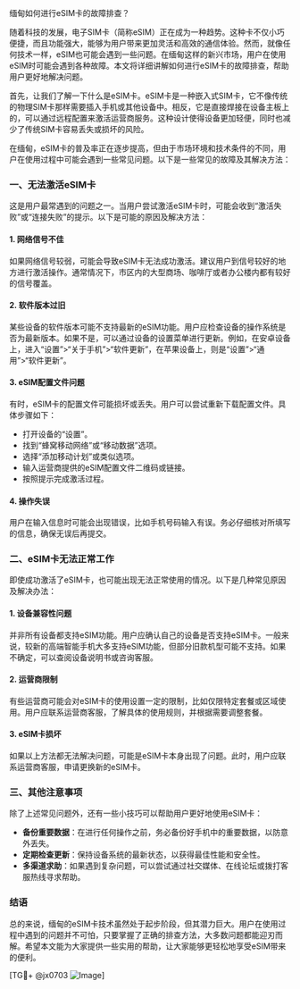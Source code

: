 缅甸如何进行eSIM卡的故障排查？

随着科技的发展，电子SIM卡（简称eSIM）正在成为一种趋势。这种卡不仅小巧便捷，而且功能强大，能够为用户带来更加灵活和高效的通信体验。然而，就像任何技术一样，eSIM也可能会遇到一些问题。在缅甸这样的新兴市场，用户在使用eSIM时可能会遇到各种故障。本文将详细讲解如何进行eSIM卡的故障排查，帮助用户更好地解决问题。

首先，让我们了解一下什么是eSIM卡。eSIM卡是一种嵌入式SIM卡，它不像传统的物理SIM卡那样需要插入手机或其他设备中。相反，它是直接焊接在设备主板上的，可以通过远程配置来激活运营商服务。这种设计使得设备更加轻便，同时也减少了传统SIM卡容易丢失或损坏的风险。

在缅甸，eSIM卡的普及率正在逐步提高，但由于市场环境和技术条件的不同，用户在使用过程中可能会遇到一些常见问题。以下是一些常见的故障及其解决方法：

### 一、无法激活eSIM卡

这是用户最常遇到的问题之一。当用户尝试激活eSIM卡时，可能会收到“激活失败”或“连接失败”的提示。以下是可能的原因及解决方法：

#### 1. 网络信号不佳
如果网络信号较弱，可能会导致eSIM卡无法成功激活。建议用户到信号较好的地方进行激活操作。通常情况下，市区内的大型商场、咖啡厅或者办公楼内都有较好的信号覆盖。

#### 2. 软件版本过旧
某些设备的软件版本可能不支持最新的eSIM功能。用户应检查设备的操作系统是否为最新版本。如果不是，可以通过设备的设置菜单进行更新。例如，在安卓设备上，进入“设置”>“关于手机”>“软件更新”，在苹果设备上，则是“设置”>“通用”>“软件更新”。

#### 3. eSIM配置文件问题
有时，eSIM卡的配置文件可能损坏或丢失。用户可以尝试重新下载配置文件。具体步骤如下：
- 打开设备的“设置”。
- 找到“蜂窝移动网络”或“移动数据”选项。
- 选择“添加移动计划”或类似选项。
- 输入运营商提供的eSIM配置文件二维码或链接。
- 按照提示完成激活过程。

#### 4. 操作失误
用户在输入信息时可能会出现错误，比如手机号码输入有误。务必仔细核对所填写的信息，确保无误后再提交。

### 二、eSIM卡无法正常工作

即使成功激活了eSIM卡，也可能出现无法正常使用的情况。以下是几种常见原因及解决办法：

#### 1. 设备兼容性问题
并非所有设备都支持eSIM功能。用户应确认自己的设备是否支持eSIM卡。一般来说，较新的高端智能手机大多支持eSIM功能，但部分旧款机型可能不支持。如果不确定，可以查阅设备说明书或咨询客服。

#### 2. 运营商限制
有些运营商可能会对eSIM卡的使用设置一定的限制，比如仅限特定套餐或区域使用。用户应联系运营商客服，了解具体的使用规则，并根据需要调整套餐。

#### 3. eSIM卡损坏
如果以上方法都无法解决问题，可能是eSIM卡本身出现了问题。此时，用户应联系运营商客服，申请更换新的eSIM卡。

### 三、其他注意事项

除了上述常见问题外，还有一些小技巧可以帮助用户更好地使用eSIM卡：

- **备份重要数据**：在进行任何操作之前，务必备份好手机中的重要数据，以防意外丢失。
- **定期检查更新**：保持设备系统的最新状态，以获得最佳性能和安全性。
- **多渠道求助**：如果遇到复杂问题，可以尝试通过社交媒体、在线论坛或拨打客服热线寻求帮助。

### 结语

总的来说，缅甸的eSIM卡技术虽然处于起步阶段，但其潜力巨大。用户在使用过程中遇到的问题并不可怕，只要掌握了正确的排查方法，大多数问题都能迎刃而解。希望本文能为大家提供一些实用的帮助，让大家能够更轻松地享受eSIM带来的便利。

[TG💪+ @jx0703 ![Image](https://github.com/user-attachments/assets/dbca1d08-cadb-493c-b0ec-ad6f7a83f270)]
